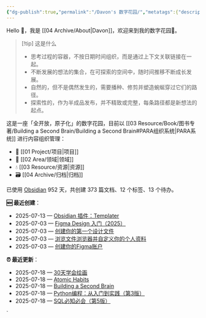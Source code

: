 ```yaml
---
{"dg-publish":true,"permalink":"/Davon's 数字花园/","metatags":{"description":"这里是 🏡Davon的数字花园，是个人不断发展的想法的集合，作为半成品的思考，在可探索的空间中，随时间推移不断播种、修剪、塑造","og:site_name":"DavonOs","og:title":"Davon 的数字花园","og:type":"article","og:url":"https://zuji.eu.org","og:image":"https://wp.technologyreview.com/wp-content/uploads/2020/08/digital-garden_web.jpg","og:image:width":"400","og:image:alt":"articlecover","og:locale":"zh_cn"},"tags":["gardenEntry"],"created":"2023-06-03 20:26","updated":"2025-07-16 11:22"}
---
```


Hello 👋，我是 [[04 Archive/About\|Davon]]，欢迎来到我的数字花园🌱。

>[!tip] 这是什么
>- 思考过程的容器，不按日期时间组织，而是通过上下文关联链接在一起。
>- 不断发展的想法的集合，在可探索的空间中，随时间推移不断成长发展。
>- 自然的，但不是偶然发生的，需要播种、修剪并塑造蜿蜒穿过它们的路径。
>- 探索性的，作为半成品发布，并不精致或完整，每条路径都是新想法的起点。

这是一座「全开放，原子化」的数字花园，目前以 [[03 Resource/Book/图书专著/Building a Second Brain/Building a Second Brain#PARA组织系统\|PARA系统]] 进行内容组织管理：
- 🎯 [[01 Project/项目\|项目]]
- 🔖 [[02 Area/领域\|领域]]
- 💧 [[03 Resource/资源\|资源]]
 - 🗃️ [[04 Archive/归档\|归档]]

<p><span>已使用 <a data-tooltip-position="top" aria-label="https://obsidian.md/" rel="noopener nofollow" class="external-link" href="https://obsidian.md/" target="_blank">Obsidian</a> 952 天，共创建 373 篇文档、12 个标签、13 个待办。 <br></span></p>

**🆕 最近创建**：
<div><ul class="dataview list-view-ul"><li><span>2025-07-13 — <a data-tooltip-position="top" aria-label="02 Area/内容创作/Obsidian 插件：Templater.md" data-href="02 Area/内容创作/Obsidian 插件：Templater.md" href="02 Area/内容创作/Obsidian 插件：Templater.md" class="internal-link" target="_blank" rel="noopener nofollow">Obsidian 插件：Templater</a></span></li><li><span>2025-07-03 — <a data-tooltip-position="top" aria-label="02 Area/设计/Figma Design for beginners/Figma Design 入门（2025）.md" data-href="02 Area/设计/Figma Design for beginners/Figma Design 入门（2025）.md" href="02 Area/设计/Figma Design for beginners/Figma Design 入门（2025）.md" class="internal-link" target="_blank" rel="noopener nofollow">Figma Design 入门（2025）</a></span></li><li><span>2025-07-03 — <a data-tooltip-position="top" aria-label="02 Area/设计/Figma Design for beginners/创建你的第一个设计文件.md" data-href="02 Area/设计/Figma Design for beginners/创建你的第一个设计文件.md" href="02 Area/设计/Figma Design for beginners/创建你的第一个设计文件.md" class="internal-link" target="_blank" rel="noopener nofollow">创建你的第一个设计文件</a></span></li><li><span>2025-07-03 — <a data-tooltip-position="top" aria-label="02 Area/设计/Figma Design for beginners/浏览文件浏览器并自定义你的个人资料.md" data-href="02 Area/设计/Figma Design for beginners/浏览文件浏览器并自定义你的个人资料.md" href="02 Area/设计/Figma Design for beginners/浏览文件浏览器并自定义你的个人资料.md" class="internal-link" target="_blank" rel="noopener nofollow">浏览文件浏览器并自定义你的个人资料</a></span></li><li><span>2025-07-03 — <a data-tooltip-position="top" aria-label="02 Area/设计/Figma Design for beginners/创建你的Figma账户.md" data-href="02 Area/设计/Figma Design for beginners/创建你的Figma账户.md" href="02 Area/设计/Figma Design for beginners/创建你的Figma账户.md" class="internal-link" target="_blank" rel="noopener nofollow">创建你的Figma账户</a></span></li></ul></div>

**⏰ 最近更新**：
<div><ul class="dataview list-view-ul"><li><span>2025-07-18 — <a data-tooltip-position="top" aria-label="03 Resource/Book/图书专著/30天学会绘画.md" data-href="03 Resource/Book/图书专著/30天学会绘画.md" href="03 Resource/Book/图书专著/30天学会绘画.md" class="internal-link" target="_blank" rel="noopener nofollow">30天学会绘画</a></span></li><li><span>2025-07-18 — <a data-tooltip-position="top" aria-label="03 Resource/Book/图书专著/Atomic Habits.md" data-href="03 Resource/Book/图书专著/Atomic Habits.md" href="03 Resource/Book/图书专著/Atomic Habits.md" class="internal-link" target="_blank" rel="noopener nofollow">Atomic Habits</a></span></li><li><span>2025-07-18 — <a data-tooltip-position="top" aria-label="03 Resource/Book/图书专著/Building a Second Brain/Building a Second Brain.md" data-href="03 Resource/Book/图书专著/Building a Second Brain/Building a Second Brain.md" href="03 Resource/Book/图书专著/Building a Second Brain/Building a Second Brain.md" class="internal-link" target="_blank" rel="noopener nofollow">Building a Second Brain</a></span></li><li><span>2025-07-18 — <a data-tooltip-position="top" aria-label="03 Resource/Book/图书专著/Python编程：从入门到实践（第3版）.md" data-href="03 Resource/Book/图书专著/Python编程：从入门到实践（第3版）.md" href="03 Resource/Book/图书专著/Python编程：从入门到实践（第3版）.md" class="internal-link" target="_blank" rel="noopener nofollow">Python编程：从入门到实践（第3版）</a></span></li><li><span>2025-07-18 — <a data-tooltip-position="top" aria-label="03 Resource/Book/图书专著/SQL必知必会（第五版）/SQL必知必会（第5版）.md" data-href="03 Resource/Book/图书专著/SQL必知必会（第五版）/SQL必知必会（第5版）.md" href="03 Resource/Book/图书专著/SQL必知必会（第五版）/SQL必知必会（第5版）.md" class="internal-link" target="_blank" rel="noopener nofollow">SQL必知必会（第5版）</a></span></li></ul></div>

`
